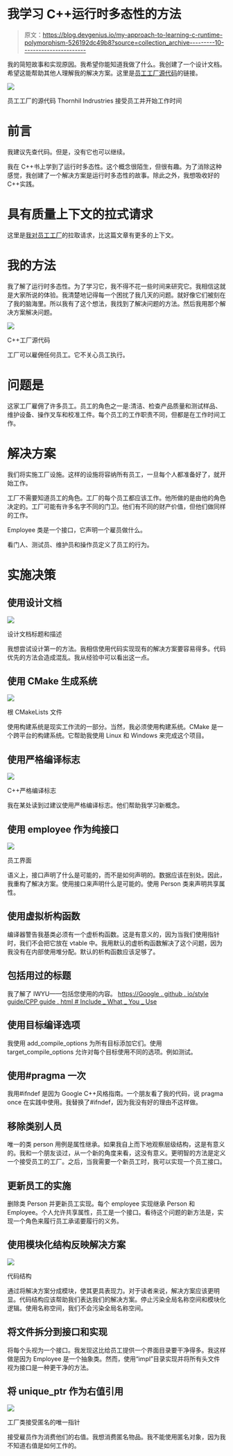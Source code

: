 # 我学习 C++运行时多态性的方法

> 原文：<https://blog.devgenius.io/my-approach-to-learning-c-runtime-polymorphism-526192dc49b8?source=collection_archive---------10----------------------->

我的简短故事和实现原因。我希望你能知道我做了什么。我创建了一个设计文档。希望这能帮助其他人理解我的解决方案。这里是[员工工厂源代码](https://github.com/srele96/sk-experiments/tree/21369c9c2f84f8ea357456471fecf1577485a4f1/cpp/experiments/employee_factory)的链接。

![](img/465acbd1216a44ab9bc7aa6b3306baa7.png)

员工工厂的源代码 Thornhil Indrustries 接受员工并开始工作时间

# 前言

我建议先查代码。但是，没有它也可以继续。

我在 C++书上学到了运行时多态性。这个概念很陌生，但很有趣。为了消除这种感觉，我创建了一个解决方案是运行时多态性的故事。除此之外，我想吸收好的 C++实践。

# 具有质量上下文的拉式请求

这里是[我对员工工厂](https://github.com/srele96/sk-experiments/pull/113)的拉取请求，比这篇文章有更多的上下文。

# 我的方法

我了解了运行时多态性。为了学习它，我不得不花一些时间来研究它。我相信这就是大家所说的体验。我清楚地记得每一个困扰了我几天的问题。就好像它们被刻在了我的脑海里。所以我有了这个想法，我找到了解决问题的方法。然后我用那个解决方案解决问题。

![](img/195fddcc48c1f9d5e2f64b6e349c1854.png)

C++工厂源代码

工厂可以雇佣任何员工。它不关心员工执行。

# 问题是

这家工厂雇佣了许多员工。员工的角色之一是:清洁、检查产品质量和测试样品、维护设备、操作叉车和校准工件。每个员工的工作职责不同，但都是在工作时间工作。

# 解决方案

我们将实施工厂设施。这样的设施将容纳所有员工，一旦每个人都准备好了，就开始工作。

工厂不需要知道员工的角色。工厂的每个员工都应该工作。他所做的是由他的角色决定的。工厂可能有许多名字不同的门卫。他们有不同的财产价值，但他们做同样的工作。

Employee 类是一个接口，它声明一个雇员做什么。

看门人、测试员、维护员和操作员定义了员工的行为。

# 实施决策

## 使用设计文档

![](img/1db9f9aa615072cd8147b55c81da5028.png)

设计文档标题和描述

我想尝试设计第一的方法。我相信使用代码实现现有的解决方案要容易得多。代码优先的方法会造成混乱。我从经验中可以看出这一点。

## 使用 CMake 生成系统

![](img/d79fa9d25493b9936bd3e9cc96023c8f.png)

根 CMakeLists 文件

使用构建系统是现实工作流的一部分。当然，我必须使用构建系统。CMake 是一个跨平台的构建系统。它帮助我使用 Linux 和 Windows 来完成这个项目。

## 使用严格编译标志

![](img/96b3d83f4278510cf26b5d8e575596b4.png)

C++严格编译标志

我在某处读到过建议使用严格编译标志。他们帮助我学习新概念。

## 使用 employee 作为纯接口

![](img/99e46af4ad858c0654859062803dde8f.png)

员工界面

语义上，接口声明了什么是可能的，而不是如何声明的。数据应该在别处。因此，我重构了解决方案。使用接口来声明什么是可能的。使用 Person 类来声明共享属性。

## 使用虚拟析构函数

编译器警告我基类必须有一个虚析构函数。这是有意义的，因为当我们使用指针时，我们不会把它放在 vtable 中。我用默认的虚析构函数解决了这个问题，因为我没有在内部使用堆分配。默认的析构函数应该足够了。

## 包括用过的标题

我了解了 IWYU——包括您使用的内容。
[https://Google . github . io/style guide/CPP guide . html # Include _ What _ You _ Use](https://google.github.io/styleguide/cppguide.html#Include_What_You_Use)

## 使用目标编译选项

我使用 add_compile_options 为所有目标添加它们。使用 target_compile_options 允许对每个目标使用不同的选项。例如测试。

## 使用#pragma 一次

我用#ifndef 是因为 Google C++风格指南。一个朋友看了我的代码，说 pragma once 在实践中使用。我替换了#ifndef，因为我没有好的理由不这样做。

## 移除类别人员

唯一的类 person 用例是属性继承。如果我自上而下地观察层级结构，这是有意义的。我和一个朋友谈过，从一个新的角度来看，这没有意义。更明智的方法是定义一个接受员工的工厂。之后，当我需要一个新员工时，我可以实现一个员工接口。

## 更新员工的实施

删除类 Person 并更新员工实现。每个 employee 实现继承 Person 和 Employee。个人允许共享属性，员工是一个接口。看待这个问题的新方法是，实现一个角色来履行员工承诺要履行的义务。

## 使用模块化结构反映解决方案

![](img/f282556477292886af6a3ff9f7eae642.png)

代码结构

通过将解决方案分成模块，使其更具表现力。对于读者来说，解决方案应该更明显。代码结构应该帮助我们表达我们的解决方案。停止污染全局名称空间和模块化逻辑。使用名称空间，我们不会污染全局名称空间。

## 将文件拆分到接口和实现

将每个头视为一个接口。我发现这比给员工提供一个界面目录要干净得多。我这样做是因为 Employee 是一个抽象类。然而，使用“impl”目录实现并将所有头文件视为接口是一种更干净的方法。

## 将 unique_ptr 作为右值引用

![](img/2daeb75ba5d2a668a063b2197ae63f33.png)

工厂类接受匿名的唯一指针

接受雇员作为消费他们的右值。我想消费匿名物品。我不能使用匿名对象，因为我不知道右值是如何工作的。